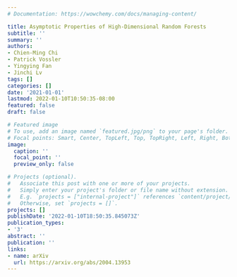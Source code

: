 ```yaml
---
# Documentation: https://wowchemy.com/docs/managing-content/

title: Asymptotic Properties of High-Dimensional Random Forests
subtitle: ''
summary: ''
authors:
- Chien-Ming Chi
- Patrick Vossler
- Yingying Fan
- Jinchi Lv
tags: []
categories: []
date: '2021-01-01'
lastmod: 2022-01-10T10:50:35-08:00
featured: false
draft: false

# Featured image
# To use, add an image named `featured.jpg/png` to your page's folder.
# Focal points: Smart, Center, TopLeft, Top, TopRight, Left, Right, BottomLeft, Bottom, BottomRight.
image:
  caption: ''
  focal_point: ''
  preview_only: false

# Projects (optional).
#   Associate this post with one or more of your projects.
#   Simply enter your project's folder or file name without extension.
#   E.g. `projects = ["internal-project"]` references `content/project/deep-learning/index.md`.
#   Otherwise, set `projects = []`.
projects: []
publishDate: '2022-01-10T18:50:35.845073Z'
publication_types:
- '3'
abstract: ''
publication: ''
links:
- name: arXiv
  url: https://arxiv.org/abs/2004.13953
---
```


